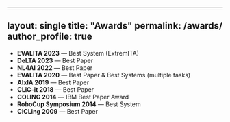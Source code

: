 
---
layout: single
title: "Awards"
permalink: /awards/
author_profile: true
---

- **EVALITA 2023** — Best System (ExtremITA)
- **DeLTA 2023** — Best Paper
- **NL4AI 2022** — Best Paper
- **EVALITA 2020** — Best Paper & Best Systems (multiple tasks)
- **AIxIA 2019** — Best Paper
- **CLiC-it 2018** — Best Paper
- **COLING 2014** — IBM Best Paper Award
- **RoboCup Symposium 2014** — Best System
- **CICLing 2009** — Best Paper
